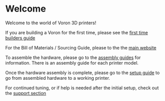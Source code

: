 # Welcome

Welcome to the world of Voron 3D printers!

If you are building a Voron for the first time, please see the [first time builders guide](./pre-build/first_time_guide.md)

For the Bill of Materials / Sourcing Guide, please to the the [main website](http://vorondesign.com)

To assemble the hardware, please go to the [assembly guides](./assembly) for information.  There is an assembly guide for each printer model.

Once the hardware assembly is complete, please go to the [setup guide](./setup/README.md) to go from assembled hardware to a working printer.

For continued tuning, or if help is needed after the initial setup, check out the [support section](./support/README.md)
